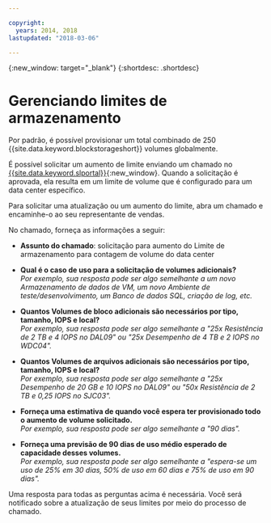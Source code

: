 ```yaml
---

copyright:
  years: 2014, 2018
lastupdated: "2018-03-06"

---
```

{:new_window: target="_blank"}
{:shortdesc: .shortdesc}

# Gerenciando limites de armazenamento

Por padrão, é possível provisionar um total combinado de 250
{{site.data.keyword.blockstorageshort}} volumes globalmente. 

É possível solicitar um aumento de limite enviando um chamado no
[{{site.data.keyword.slportal}}](https://control.softlayer.com/){:new_window}. 
Quando a solicitação é aprovada, ela resulta em um limite de volume que é configurado para um
data center específico.  

Para solicitar uma atualização ou um aumento do limite, abra um chamado e encaminhe-o ao seu representante
de vendas.

No chamado, forneça as informações a seguir:

- **Assunto do chamado**: solicitação para aumento do Limite de armazenamento para
contagem de volume do data center

- **Qual é o caso de uso para a solicitação de volumes adicionais?** <br />
*Por exemplo, sua resposta pode ser algo semelhante a um novo Armazenamento de dados de VM, um novo
Ambiente de teste/desenvolvimento, um Banco de dados SQL, criação de log, etc.*

- **Quantos Volumes de bloco adicionais são necessários por tipo, tamanho, IOPS e
local?** <br />
*Por exemplo, sua resposta pode ser algo semelhante a "25x Resistência de 2 TB e 4 IOPS no DAL09" ou "25x
Desempenho de 4 TB e 2 IOPS no WDC04".*

- **Quantos Volumes de arquivos adicionais são necessários por tipo, tamanho, IOPS e
local?** <br />
*Por exemplo, sua resposta pode ser algo semelhante a "25x Desempenho de 20 GB e 10 IOPS no DAL09" ou
"50x Resistência de 2 TB e 0,25 IOPS no SJC03".*
 
- **Forneça uma estimativa de quando você espera ter provisionado todo o aumento de volume
solicitado.** <br />
 *Por exemplo, sua resposta pode ser algo semelhante a "90 dias".*

- **Forneça uma previsão de 90 dias de uso médio esperado de capacidade desses
volumes.** <br />
*Por exemplo, sua resposta pode ser algo semelhante a "espera-se um uso de 25% em 30 dias,
50% de uso em 60 dias e 75% de uso em 90 dias".*

Uma resposta para todas as perguntas acima é necessária. Você será notificado sobre a atualização de
seus limites por meio do processo de chamado. 
